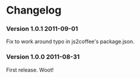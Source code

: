 # Changelog

### Version 1.0.1  2011-09-01

Fix to work around typo in js2coffee's package.json.


### Version 1.0.0  2011-08-31

First release.  Woot!

